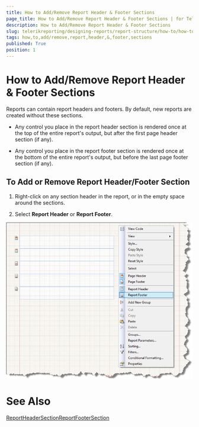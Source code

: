 ```yaml
---
title: How to Add/Remove Report Header & Footer Sections
page_title: How to Add/Remove Report Header & Footer Sections | for Telerik Reporting Documentation
description: How to Add/Remove Report Header & Footer Sections
slug: telerikreporting/designing-reports/report-structure/how-to/how-to-add/remove-report-header-&-footer-sections
tags: how,to,add/remove,report,header,&,footer,sections
published: True
position: 1
---
```


# How to Add/Remove Report Header & Footer Sections



Reports can contain report headers and footers. By default, new reports are created without these sections.

* Any control you place in the report header section is rendered once at the top of the entire report's output, but after the first page header section (if any). 

* Any control you place in the report footer section is rendered once at the bottom of the entire report's output, but before the last page footer section (if any).

## To Add or Remove Report Header/Footer Section

1. Right-click on any section header in the report, or in the empty space around the sections. 

1. Select __Report Header__ or __Report Footer__.

  

  ![](images/ReportDesign006.png)

# See Also
[ReportHeaderSection](/reporting/api/Telerik.Reporting.ReportHeaderSection)[ReportFooterSection](/reporting/api/Telerik.Reporting.ReportFooterSection)
